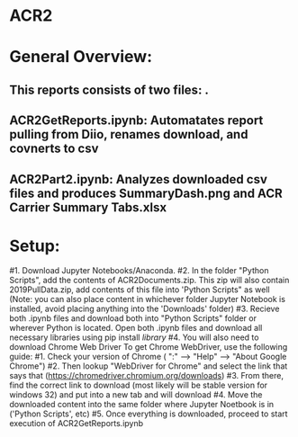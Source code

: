 # ACR2

# General Overview:
## This reports consists of two files: . 
## ACR2GetReports.ipynb: Automatates report pulling from Diio, renames download, and covnerts to csv
## ACR2Part2.ipynb: Analyzes downloaded csv files and produces SummaryDash.png and ACR Carrier Summary Tabs.xlsx

# Setup:
#1. Download Jupyter Notebooks/Anaconda. 
#2. In the folder "Python Scripts", add the contents of ACR2Documents.zip. This zip will also contain 2019PullData.zip, add contents of this file into 'Python Scripts" as well (Note: you can also place content in whichever folder Jupyter Notebook is installed, avoid
placing anything into the 'Downloads' folder)
#3. Recieve both .ipynb files and download both into "Python Scripts" folder or wherever Python is located. Open both .ipynb files and download all necessary libraries using pip install *library*
#4. You will also need to download Chrome Web Driver To get Chrome WebDriver, use the following guide:
                #1. Check your version of Chrome ( ":" --> "Help" --> "About Google Chrome")
                #2. Then lookup "WebDriver for Chrome" and select the link that says that (https://chromedriver.chromium.org/downloads)
                #3. From there, find the correct link to download (most likely will be stable version for windows 32) and put into a new tab and will download 
                #4. Move the downloaded content into the same folder where Jupyter Noetbook is in ('Python Scripts', etc)
#5. Once everything is downloaded, proceed to start execution of ACR2GetReports.ipynb
